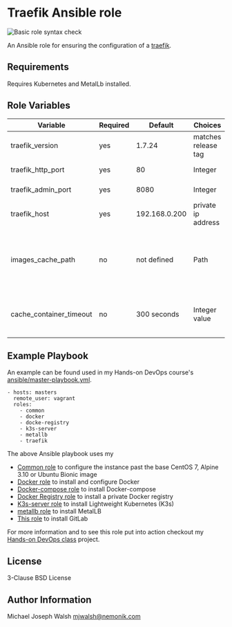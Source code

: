# Traefik Ansible role

![Basic role syntax check](https://github.com/nemonik/traefik-role/workflows/Basic%20role%20syntax%20check/badge.svg)

An Ansible role for ensuring the configuration of a [traefik](https://containo.us/traefik/).

## Requirements

Requires Kubernetes and MetalLb installed.

## Role Variables

| Variable                | Required | Default               | Choices             | Comments                                         |
|-------------------------|----------|-----------------------|---------------------|--------------------------------------------------|
| traefik_version         | yes      | 1.7.24                | matches release tag | metallb version to install                       |
| traefik_http_port       | yes      | 80                    | Integer             | configures http port                             |
| traefik_admin_port      | yes      | 8080                  | Integer             | configures admin port                            |
| traefik_host            | yes      | 192.168.0.200         | private ip address  | configures ip address for traefik                |
| images_cache_path       | no       | not defined           | Path                | Path to folder used to cache saved Docker images |
| cache_container_timeout | no       | 300 seconds           | Integer value       | Number of seconds before Ansible times out       |

## Example Playbook

An example can be found used in my Hands-on DevOps course's [ansible/master-playbook.yml](https://github.com/nemonik/hands-on-DevOps/blob/master/ansible/master-playbook.yml).

```
- hosts: masters
  remote_user: vagrant
  roles:
    - common
    - docker
    - docke-registry
    - k3s-server
    - metallb
    - traefik
```

The above Ansible playbook uses my

- [Common role](https://github.com/nemonik/common-role) to configure the instance past the base CentOS 7, Alpine 3.10 or Ubuntu Bionic image
- [Docker role](https://github.com/nemonik/docker-role) to install and configure Docker
- [Docker-compose role](https://github.com/nemonik/docker-compose-role) to install Docker-compose
- [Docker Registry role](https://github.com/nemonik/docker-registry-role) to install a private Docker registry
- [K3s-server role](https://github.com/nemonik/k3s-server-role) to install Lightweight Kubernetes (K3s)
- [metallb role](https://github.com/nemonik/metallb-role) to install MetalLB
- [This role](https://github.com/nemonik/traefik-role) to install GitLab

For more information and to see this role put into action checkout my [Hands-on DevOps class](https://github.com/nemonik/hands-on-DevOps) project.

## License

3-Clause BSD License

## Author Information

Michael Joseph Walsh <mjwalsh@nemonik.com>
